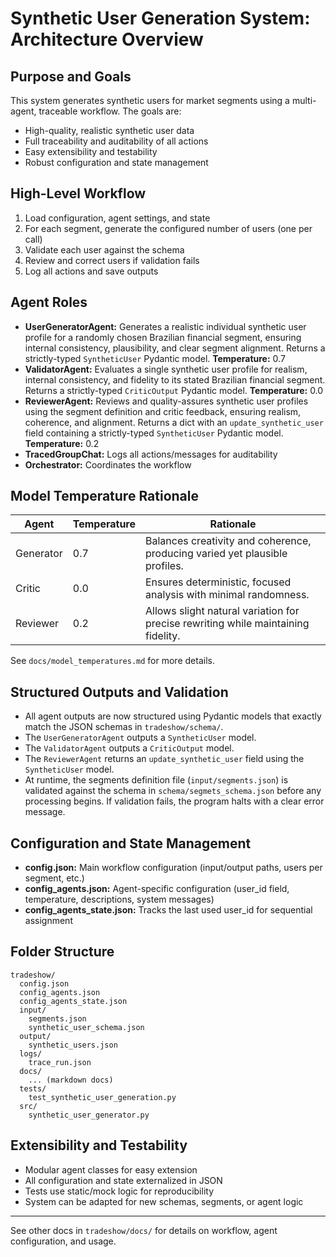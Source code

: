 # Synthetic User Generation System: Architecture Overview

## Purpose and Goals
This system generates synthetic users for market segments using a multi-agent, traceable workflow. The goals are:
- High-quality, realistic synthetic user data
- Full traceability and auditability of all actions
- Easy extensibility and testability
- Robust configuration and state management

## High-Level Workflow
1. Load configuration, agent settings, and state
2. For each segment, generate the configured number of users (one per call)
3. Validate each user against the schema
4. Review and correct users if validation fails
5. Log all actions and save outputs

## Agent Roles
- **UserGeneratorAgent:** Generates a realistic individual synthetic user profile for a randomly chosen Brazilian financial segment, ensuring internal consistency, plausibility, and clear segment alignment. Returns a strictly-typed `SyntheticUser` Pydantic model. **Temperature:** 0.7
- **ValidatorAgent:** Evaluates a single synthetic user profile for realism, internal consistency, and fidelity to its stated Brazilian financial segment. Returns a strictly-typed `CriticOutput` Pydantic model. **Temperature:** 0.0
- **ReviewerAgent:** Reviews and quality-assures synthetic user profiles using the segment definition and critic feedback, ensuring realism, coherence, and alignment. Returns a dict with an `update_synthetic_user` field containing a strictly-typed `SyntheticUser` Pydantic model. **Temperature:** 0.2
- **TracedGroupChat:** Logs all actions/messages for auditability
- **Orchestrator:** Coordinates the workflow

## Model Temperature Rationale

| Agent     | Temperature | Rationale                                                                 |
|-----------|-------------|--------------------------------------------------------------------------|
| Generator | 0.7         | Balances creativity and coherence, producing varied yet plausible profiles.|
| Critic    | 0.0         | Ensures deterministic, focused analysis with minimal randomness.           |
| Reviewer  | 0.2         | Allows slight natural variation for precise rewriting while maintaining fidelity. |

See `docs/model_temperatures.md` for more details.

## Structured Outputs and Validation
- All agent outputs are now structured using Pydantic models that exactly match the JSON schemas in `tradeshow/schema/`.
- The `UserGeneratorAgent` outputs a `SyntheticUser` model.
- The `ValidatorAgent` outputs a `CriticOutput` model.
- The `ReviewerAgent` returns an `update_synthetic_user` field using the `SyntheticUser` model.
- At runtime, the segments definition file (`input/segments.json`) is validated against the schema in `schema/segmets_schema.json` before any processing begins. If validation fails, the program halts with a clear error message.

## Configuration and State Management
- **config.json:** Main workflow configuration (input/output paths, users per segment, etc.)
- **config_agents.json:** Agent-specific configuration (user_id field, temperature, descriptions, system messages)
- **config_agents_state.json:** Tracks the last used user_id for sequential assignment

## Folder Structure
```
tradeshow/
  config.json
  config_agents.json
  config_agents_state.json
  input/
    segments.json
    synthetic_user_schema.json
  output/
    synthetic_users.json
  logs/
    trace_run.json
  docs/
    ... (markdown docs)
  tests/
    test_synthetic_user_generation.py
  src/
    synthetic_user_generator.py
```

## Extensibility and Testability
- Modular agent classes for easy extension
- All configuration and state externalized in JSON
- Tests use static/mock logic for reproducibility
- System can be adapted for new schemas, segments, or agent logic

---
See other docs in `tradeshow/docs/` for details on workflow, agent configuration, and usage. 